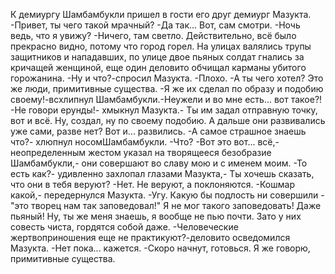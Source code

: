   К демиургу Шамбамбукли пришел в гости его друг демиург Мазукта.
-Привет, ты чего такой мрачный?
-Да так... Вот, сам смотри.
-Ночь ведь, что я увижу?
-Ничего, там светло.
Действительно, всё было прекрасно видно, потому что город горел. На улицах валялись трупы защитников и нападавших, по улице двое пьяных солдат гнались за кричащей женщиной, еще один деловито обчищал карманы убитого горожанина.
-Ну и что?-спросил Мазукта.
-Плохо.
-А ты чего хотел? Это же люди, примитивные существа.
-Я же их сделал по образу и подобию своему!-всхлипнул Шамбамбукли.-Неужели и во мне есть... вот такое?!
-Не говори ерунды!- хмыкнул Мазукта.- Ты им задал отправную точку, вот и всё. Ну, создал, ну по своему подобию. А дальше они развивались уже сами, разве нет? Вот и... развились.
-А самое страшное знаешь что?- хлюпнул носомШамбамбукли.
-Что?
-Вот это вот... всё,- неопределенным жестом указал на творящееся безобразие Шамбамбукли,- они совершают во славу мою и с именем моим.
-То есть как?- удивленно захлопал глазами Мазукта,- Ты хочешь сказать, что они в тебя веруют?
-Нет. Не веруют, а поклоняются.
-Кошмар какой,- передернулся Мазукта.
-Угу. Какую бы подлость ни совершили - "это творец нам так заповедовал!" Я не мог такого заповедовать! Даже пьяный! Ну, ты же меня знаешь, я вообще не пью почти. Зато у них совесть чиста, гордятся собой даже.
-Человеческие жертвоприношения еще не практикуют?-деловито осведомился Мазукта.
-Нет пока... кажется.
-Скоро начнут, готовься. Я же говорю, примитивные существа.      